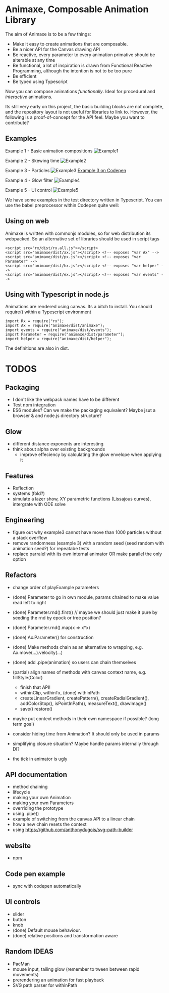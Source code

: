 Animaxe, Composable Animation Library
==============================================

The aim of Animaxe is to be a few things:

- Make it easy to create animations that are composable. 
- Be a nicer API for the Canvas drawing API
- Be reactive, every parameter to every animation primative should be alterable at any time
- Be functional, a lot of inspiration is drawn from Functional Reactive Programming, although the intention is not to be too pure
- Be efficient
- Be typed using Typescript

Now you can compose animations *functionally*. Ideal for procedural and *interactive* animations.

Its still very early on this project, the basic building blocks are not complete, and the repository layout is not useful for libraries to link to. However, the following is a proof-of-concept for the API feel. Maybe you want to contribute?

Examples
-----------------------------------

Example 1 - Basic animation compositions
![Example1](./blob/master/images/example1.gif?raw=true)

Example 2 - Skewing time
![Example2](./blob/master/images/example2.gif?raw=true)

Example 3 - Particles
![Example3](./blob/master/images/example3.gif?raw=true)
[Example 3 on Codepen](http://codepen.io/tomlarkworthy/pen/jbmVWO?editors=101)

Example 4 - Glow filter
![Example4](./blob/master/images/example4.gif?raw=true)

Example 5 - UI control
![Example5](./blob/master/images/example5.gif?raw=true)


We have some examples in the test directory written in Typescript.
You can use the babel preprocessor within Codepen quite well:



Using on web
-------------

Animaxe is written with commonjs modules, so for web distribution its webpacked.
So an alternative set of libraries should be used in script tags

```
<script src="rx/dist/rx.all.js"></script>
<script src="animaxe/dist/ax.js"></script> <!-- exposes "var Ax" -->
<script src="animaxe/dist/px.js"></script> <!-- exposes "var Parameter" -->
<script src="animaxe/dist/hx.js"></script> <!-- exposes "var helper" -->
<script src="animaxe/dist/ex.js"></script> <!-- exposes "var events" -->
```

Using with Typescript in node.js
-----------------------------------

Animations are rendered using canvas. Its a bitch to install. You should require() within a Typescript environment

```
import Rx = require("rx");
import Ax = require("animaxe/dist/animaxe");
import events = require("animaxe/dist/events");
import Parameter = require("animaxe/dist/parameter");
import helper = require("animaxe/dist/helper");
```

The definitions are also in dist.


TODOS
=====

Packaging
-----------
- I don't like the webpack names have to be different
- Test npm integration
- ES6 modules? Can we make the packaging equivalent? Maybe jsut a browser & and node.js directory structure?


Glow
----
- different distance exponents are interesting
- think about alpha over existing backgrounds
  - improve effeciency by calculating the glow envelope when applying it

Features
--------
- Reflection
- systems (fold?)
- simulate a lazer show, XY parametric functions (Lissajous curves), intergrate with ODE solve
 
Engineering
--------------
- figure out why example3 cannot have move than 1000 particles without a stack overflow
- remove randomness (example 3) with a random seed (seed random with animation seed?) for repeatabe tests
- replace parralel with its own internal animator OR make parallel the only option

Refactors
----------

- change order of playExample parameters


- (done) Parameter to go in own module, params chained to make value read left to right
- (done) Parameter.rnd().first()        // maybe we should just make it pure by seeding the rnd by epock or tree position?
- (done) Parameter.rnd().map(x => x*x)
- (done) Ax.Parameter() for construction
- (done) Make methods chain as an alternative to wrapping, e.g. Ax.move(...).velocity(...)
- (done) add .pipe(animation) so users can chain themselves
- (partial) align names of methods with canvas context name, e.g. fillStyle(Color)
     - finish that API!
     - withinClip, withinTx, (done) withinPath
     - createLinearGradient, createPattern(), createRadialGradient(), addColorStop(), isPointInPath(), measureText(), drawImage()
     - save() restore()
- maybe put context methods in their own namespace if possible? (long term goal)
- consider hiding time from Animation? It should only be used in params
- simplifying closure situation? Maybe handle params internally through DI?
- the tick in animator is ugly

API documentation
-------------------

- method chaining
- lifecycle
- making your own Animation
- making your own Parameters
- overriding the prototype
- using .pipe()
- example of switching from the canvas API to a linear chain
- how a new chain resets the context
- using https://github.com/anthonydugois/svg-path-builder

website
-------
- npm

Code pen example
-----------------
- sync with codepen automatically

UI controls
------------
- slider
- button
- knob
- (done) Default mouse behaviour.
- (done) relative positions and transformation aware

Random IDEAS
-------------

- PacMan
- mouse input, tailing glow (remember to tween between rapid movements)
- prerendering an animation for fast playback
- SVG path parser for withinPath




